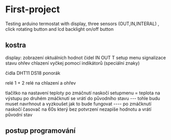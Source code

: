 # First-project
Testing arduino termostat with display, three sensors (OUT,IN,INTERAL) , click rotating button and lcd backlight on/off button

kostra 
-----------------------------------------------------------------------------------------------------------------------------
display:
  zobrazení oktuálních hodnot čidel  IN OUT T
  setup menu
  signalizace stavu ohřev chlazení vyčkej pomocí indikátorů (speciální znaky)

čidla DHT11
      DS18
      ponorák

relé 1 + 2  relé na chlazení a ohřev

tlačítko na nastavení teploty po zmáčnutí naskočí setupmenu = teplota na výstupu
  po druhém zmáčknutí se vrátí do původního stavu
  --- tohle budu muset navrhnout a vyzkoušet jak to bude fungovat
  ---- po zmáčknutí naskočí časovač na 60s který bez potvrzení nezapíše hodnotu a vrátí původní stav


postup programování
----------------------------------------------------------------------------------------------------------------------------
